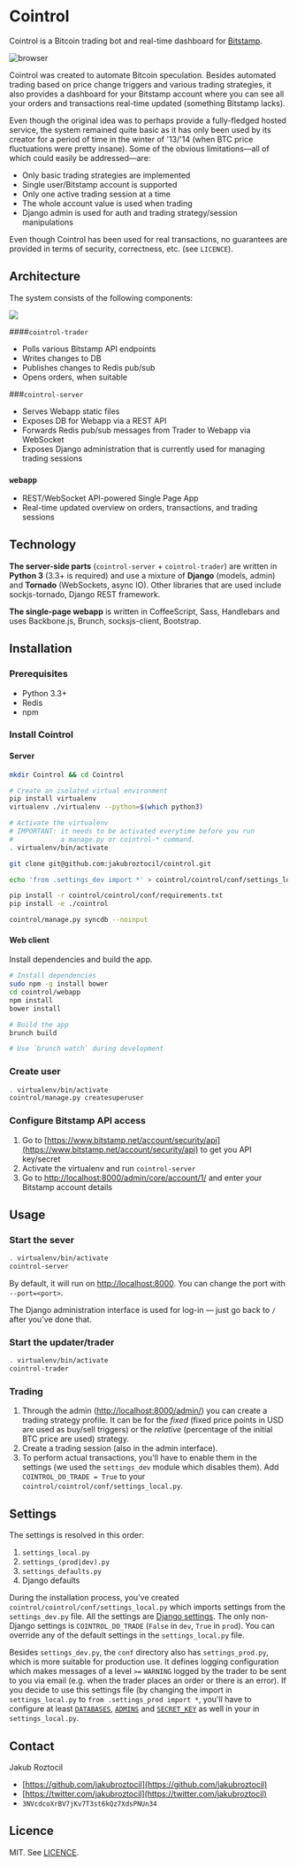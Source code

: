 # Cointrol

Cointrol is a Bitcoin trading bot and real-time dashboard for [Bitstamp](https://bitstamp.net).

![browser](_/browser.png "Dashboard")

Cointrol was created to automate Bitcoin speculation. Besides automated trading based on price change triggers and various trading strategies, it also provides a dashboard for your Bitstamp account where you can see all your orders and transactions real-time updated (something Bitstamp lacks).

Even though the original idea was to perhaps provide a fully-fledged hosted service, the system remained quite basic as it has only been used by its creator for a period of time in the winter of '13/'14 (when BTC price fluctuations were pretty insane). Some of the obvious limitations—all of which could easily be addressed—are:

* Only basic trading strategies are implemented
* Single user/Bitstamp account is supported
* Only one active trading session at a time
* The whole account value is used when trading
* Django admin is used for auth and trading strategy/session manipulations

Even though Cointrol has been used for real transactions, no guarantees are provided in terms of security, correctness, etc. (see `LICENCE`).


## Architecture

The system consists of the following components:

![](_/architecture.png)


####`cointrol-trader`

* Polls various Bitstamp API endpoints
* Writes changes to DB
* Publishes changes to Redis pub/sub
* Opens orders, when suitable


###`cointrol-server`

* Serves Webapp static files
* Exposes DB for Webapp via a REST API
* Forwards Redis pub/sub messages from Trader to Webapp via WebSocket
* Exposes Django administration that is currently used for managing trading sessions


### `webapp`

* REST/WebSocket API-powered Single Page App
* Real-time updated overview on orders, transactions, and trading sessions


## Technology

**The server-side parts** (`cointrol-server` + `cointrol-trader`) are written in **Python 3** (3.3+ is required) and use a mixture of **Django** (models, admin) and **Tornado** (WebSockets, async IO). Other libraries that are used include sockjs-tornado, Django REST framework.

**The single-page webapp** is written in CoffeeScript, Sass, Handlebars and uses Backbone.js, Brunch, socksjs-client, Bootstrap.



## Installation


### Prerequisites

* Python 3.3+
* Redis
* npm


### Install Cointrol

#### Server
```bash
mkdir Cointrol && cd Cointrol

# Create an isolated virtual environment
pip install virtualenv
virtualenv ./virtualenv --python=$(which python3)

# Activate the virtualenv
# IMPORTANT: it needs to be activated everytime before you run
#            a manage.py or cointrol-* command.
. virtualenv/bin/activate

git clone git@github.com:jakubroztocil/cointrol.git

echo 'from .settings_dev import *' > cointrol/cointrol/conf/settings_local.py

pip install -r cointrol/cointrol/conf/requirements.txt
pip install -e ./cointrol

cointrol/manage.py syncdb --noinput
```

#### Web client

Install dependencies and build the app.

```bash
# Install dependencies
sudo npm -g install bower
cd cointrol/webapp
npm install
bower install

# Build the app
brunch build

# Use `brunch watch` during development
```

### Create user

```bash
. virtualenv/bin/activate
cointrol/manage.py createsuperuser
```


### Configure Bitstamp API access

1. Go to [https://www.bitstamp.net/account/security/api](https://www.bitstamp.net/account/security/api) to get you API key/secret
2. Activate the virtualenv and run `cointrol-server`
3. Go to [http://localhost:8000/admin/core/account/1/](http://localhost:8000/admin/core/account/1/) and enter your Bitstamp account details

## Usage

### Start the sever


```bash
. virtualenv/bin/activate
cointrol-server
```


By default, it will run on [http://localhost:8000](localhost:8000). You can change the port with `--port=<port>`.

The Django administration interface is used for log-in — just go back to `/` after you've done that.

### Start the updater/trader

```bash
. virtualenv/bin/activate
cointrol-trader
```


### Trading

1. Through the admin ([http://localhost:8000/admin/](http://localhost:8000/admin/)) you can create a trading strategy profile. It can be for the *fixed* (fixed price points in USD are used as buy/sell triggers) or the *relative* (percentage of the initial BTC price are used) strategy.
2. Create a trading session (also in the admin interface).
3. To perform actual transactions, you'll have to enable them in the settings (we used the `settings_dev` module which disables them). Add `COINTROL_DO_TRADE = True` to your `cointrol/cointrol/conf/settings_local.py`.


## Settings

The settings is resolved in this order: 

1. `settings_local.py`
2. `settings_(prod|dev).py` 
3. `settings_defaults.py`
4.  Django defaults

During the installation process, you've created `cointrol/cointrol/conf/settings_local.py` which imports settings from the `settings_dev.py` file. All the settings are [Django settings](https://docs.djangoproject.com/en/1.7/ref/settings/). The only non-Django settings is `COINTROL_DO_TRADE` (`False` in `dev`, `True` in `prod`). You can override any of the default settings in the `settings_local.py` file.

Besides `settings_dev.py`, the `conf` directory also has `settings_prod.py`, which is more suitable for production use. It defines logging configuration which makes messages of a level `>=` `WARNING` logged by the trader to be sent to you via email (e.g. when the trader places an order or there is an error). If you decide to use this settings file (by changing the import in `settings_local.py` to `from .settings_prod import *`, you'll have to configure at least [`DATABASES`](https://docs.djangoproject.com/en/1.7/ref/settings/#databases), [`ADMINS`](https://docs.djangoproject.com/en/1.7/ref/settings/#admins) and [`SECRET_KEY`](https://docs.djangoproject.com/en/1.7/ref/settings/#secret-key) as well in your in `settings_local.py`.


## Contact

Jakub Roztocil

* [https://github.com/jakubroztocil](https://github.com/jakubroztocil)
* [https://twitter.com/jakubroztocil](https://twitter.com/jakubroztocil)
* `3NVcdcoXrBV7jKv7T3st6kQz7XdsPNUn34`

## Licence

MIT. See [LICENCE](./LICENCE).


